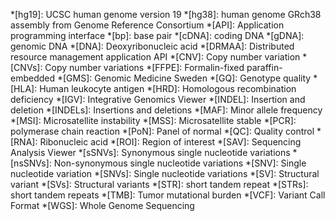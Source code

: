 *[hg19]: UCSC human genome version 19
*[hg38]: human genome GRch38 assembly from Genome Reference Consortium
*[API]: Application programming interface
*[bp]: base pair
*[cDNA]: coding DNA
*[gDNA]: genomic DNA
*[DNA]: Deoxyribonucleic acid
*[DRMAA]: Distributed resource management application API
*[CNV]: Copy number variation
*[CNVs]: Copy number variations
*[FFPE]: Formalin-fixed paraffin-embedded
*[GMS]: Genomic Medicine Sweden
*[GQ]: Genotype quality
*[HLA]: Human leukocyte antigen
*[HRD]: Homologous recombination deficiency
*[IGV]: Integrative Genomics Viewer
*[INDEL]: Insertion and deletion
*[INDELs]: Insertions and deletions
*[MAF]: Minor allele frequency
*[MSI]: Microsatellite instability
*[MSS]: Microsatellite stable 
*[PCR]: polymerase chain reaction
*[PoN]: Panel of normal
*[QC]: Quality control
*[RNA]: Ribonucleic acid
*[ROI]: Region of interest
*[SAV]: Sequencing Analysis Viewer
*[sSNVs]: Synonymous single nucleotide variations
*[nsSNVs]: Non-synonymous single nucleotide variations
*[SNV]: Single nucleotide variation
*[SNVs]: Single nucleotide variations
*[SV]: Structural variant
*[SVs]: Structural variants
*[STR]: short tandem repeat
*[STRs]: short tandem repeats
*[TMB]: Tumor mutational burden
*[VCF]: Variant Call Format
*[WGS]: Whole Genome Sequencing
